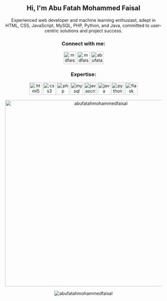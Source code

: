 <h2 align="center">Hi, I'm Abu Fatah Mohammed Faisal</h2>
<p align="center">
  Experienced web developer and machine learning enthusiast, adept in HTML, CSS, JavaScript, MySQL, PHP, Python, and Java, committed to user-centric solutions and project success.
</p>

<h3 align="center">Connect with me:</h3>
<p align="center">
<a href="https://www.facebook.com/afm.faisal.06/" target="blank"><img align="center" src="https://img.icons8.com/color/48/facebook-new.png" alt="mdfaisal" height="40" width="40" /></a>
<a href="mailto:abu.fatah.mohammed.faisal@gmail.com" target="blank"><img align="center" src="https://img.icons8.com/color/48/gmail-new.png" alt="mdfaisal" height="40" width="40" /></a>  
 <a href="https://www.linkedin.com/in/abu-fatah-mohammed-faisal" target="blank"><img align="center" src="https://img.icons8.com/color/48/linkedin-2--v1.png" alt="abufatahmohammedfaisal" height="40" width="40" /></a>


<h3 align="center">Expertise:</h3>

<p align="center">
    <a href="https://www.w3.org/html/" target="_blank" rel="noreferrer"><img src="https://img.icons8.com/color/48/html-5--v1.png" alt="html5" width="40" height="40"/></a> 
    <a href="https://www.w3schools.com/css/" target="_blank" rel="noreferrer"><img src="https://img.icons8.com/color/48/css3.png" alt="css3" width="40" height="40"/></a>
    <a href="https://www.php.net/" target="_blank" rel="noreferrer"><img src="https://www.php.net/images/logos/new-php-logo.svg" alt="php" width="40" height="40"/></a>
    <a href="https://www.mysql.com/" target="_blank" rel="noreferrer"><img src="https://img.icons8.com/color/48/mysql-logo.png" alt="mysql" width="40" height="40"/></a>
    <a href="https://www.javascript.com/" target="_blank" rel="noreferrer"><img src="https://img.icons8.com/color/48/javascript--v1.png" alt="javascript" width="40" height="40"/></a> 
    <a href="https://www.java.com" target="_blank" rel="noreferrer"><img src="https://img.icons8.com/color/48/java-coffee-cup-logo--v1.png" alt="java" width="40" height="40"/></a> 
    <a href="https://www.python.org" target="_blank" rel="noreferrer"><img src="https://img.icons8.com/color/48/python--v1.png" alt="python" width="40" height="40"/></a>
    <a href="https://flask.palletsprojects.com/en/3.0.x/" target="_blank" rel="noreferrer"><img src="https://img.icons8.com/color/48/flask.png" alt="flask" width="40" height="40"/></a> 
</p>

<p align="center"><img src="https://github-readme-stats.vercel.app/api?username=afm-faisal06&show_icons=true&theme=nord" alt="abufatahmohammedfaisal" width="600" height="auto"></p>
</p>


<p align="center"><img align="center" src="http://github-readme-streak-stats.herokuapp.com?user=afm-faisal06&theme=tokyonight_duo&hide_border=true&date_format=(M%20j%5B%2C%20Y%5D)" alt="abufatahmohammedfaisal" /></p>

